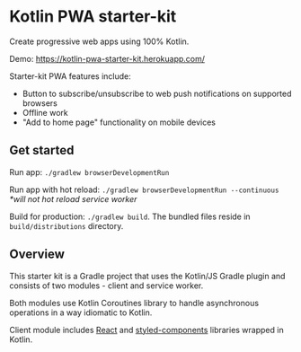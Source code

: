 # Kotlin PWA starter-kit

Create progressive web apps using 100% Kotlin.

Demo: https://kotlin-pwa-starter-kit.herokuapp.com/

Starter-kit PWA features include:
* Button to subscribe/unsubscribe to web push notifications on supported browsers
* Offline work
* "Add to home page" functionality on mobile devices


## Get started

Run app: `./gradlew browserDevelopmentRun`

Run app with hot reload: `./gradlew browserDevelopmentRun --continuous` _*will not hot reload service worker_

Build for production: `./gradlew build`. The bundled files reside in `build/distributions` directory.

## Overview

This starter kit is a Gradle project that uses the Kotlin/JS Gradle plugin and consists of two modules - client and service worker.

Both modules use Kotlin Coroutines library to handle asynchronous operations in a way idiomatic to Kotlin.

Client module includes [React](https://github.com/JetBrains/kotlin-wrappers/tree/master/kotlin-react) and [styled-components](https://github.com/JetBrains/kotlin-wrappers/tree/master/kotlin-styled) libraries wrapped in Kotlin. 
